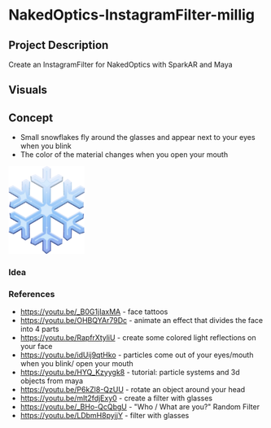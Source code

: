 # NakedOptics-InstagramFilter-millig

## Project Description
Create an InstagramFilter for NakedOptics with SparkAR and Maya

## Visuals

## Concept
+ Small snowflakes fly around the glasses and appear next to your eyes when you blink
+ The color of the material changes when you open your mouth

<div>
<img src="./Visuals/snowflake_visual.jpg" width="150">
</div>

### Idea

### References
+ https://youtu.be/_B0G1jIaxMA - face tattoos			
+ https://youtu.be/OHBQYAr79Dc - animate an effect that divides the face into 4 parts	
+ https://youtu.be/RapfrXtyliU - create some colored light reflections on your face 	
+ https://youtu.be/idUij9qtHko - particles come out of your eyes/mouth when you blink/ open your mouth 				
+ https://youtu.be/HYQ_Kzyygk8 - tutorial: particle systems and 3d objects from maya	
+ https://youtu.be/P6kZl8-QzUU - rotate an object around your head	
+ https://youtu.be/mIt2fdjExy0 - create a filter with glasses
+ https://youtu.be/_BHo-QcQbgU - "Who / What are you?" Random Filter
+ https://youtu.be/LDbmH8pyjjY - filter with glasses


